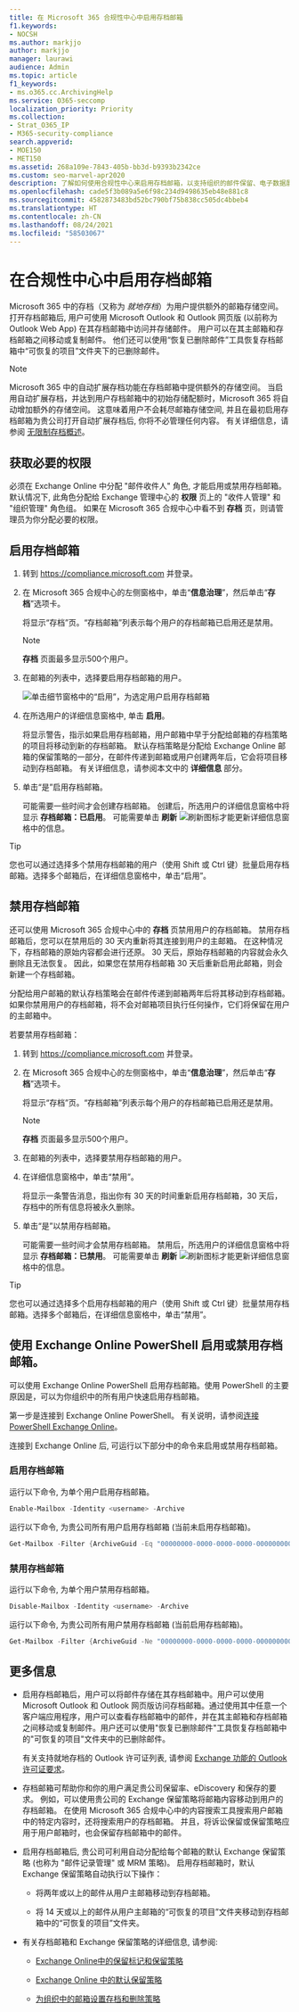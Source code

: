 ```yaml
---
title: 在 Microsoft 365 合规性中心中启用存档邮箱
f1.keywords:
- NOCSH
ms.author: markjjo
author: markjjo
manager: laurawi
audience: Admin
ms.topic: article
f1_keywords:
- ms.o365.cc.ArchivingHelp
ms.service: O365-seccomp
localization_priority: Priority
ms.collection:
- Strat_O365_IP
- M365-security-compliance
search.appverid:
- MOE150
- MET150
ms.assetid: 268a109e-7843-405b-bb3d-b9393b2342ce
ms.custom: seo-marvel-apr2020
description: 了解如何使用合规性中心来启用存档邮箱，以支持组织的邮件保留、电子数据展示和法定保留要求。
ms.openlocfilehash: cade5f3b089a5e6f98c234d9498635eb48e881c8
ms.sourcegitcommit: 4582873483bd52bc790bf75b838cc505dc4bbeb4
ms.translationtype: HT
ms.contentlocale: zh-CN
ms.lasthandoff: 08/24/2021
ms.locfileid: "58503067"
---
```

# <a name="enable-archive-mailboxes-in-the-compliance-center"></a>在合规性中心中启用存档邮箱

Microsoft 365 中的存档（又称为 *就地存档*）为用户提供额外的邮箱存储空间。 打开存档邮箱后, 用户可使用 Microsoft Outlook 和 Outlook 网页版 (以前称为 Outlook Web App) 在其存档邮箱中访问并存储邮件。 用户可以在其主邮箱和存档邮箱之间移动或复制邮件。 他们还可以使用“恢复已删除邮件”工具恢复存档邮箱中“可恢复的项目”文件夹下的已删除邮件。

> [!NOTE]
> Microsoft 365 中的自动扩展存档功能在存档邮箱中提供额外的存储空间。 当启用自动扩展存档，并达到用户存档邮箱中的初始存储配额时，Microsoft 365 将自动增加额外的存储空间。 这意味着用户不会耗尽邮箱存储空间, 并且在最初启用存档邮箱为贵公司打开自动扩展存档后, 你将不必管理任何内容。 有关详细信息，请参阅 [无限制存档概述](unlimited-archiving.md)。

## <a name="get-the-necessary-permissions"></a>获取必要的权限

必须在 Exchange Online 中分配 "邮件收件人" 角色, 才能启用或禁用存档邮箱。 默认情况下, 此角色分配给 Exchange 管理中心的 **权限** 页上的 "收件人管理" 和 "组织管理" 角色组。 如果在 Microsoft 365 合规中心中看不到 **存档** 页，则请管理员为你分配必要的权限。

## <a name="enable-an-archive-mailbox"></a>启用存档邮箱

1. 转到 <https://compliance.microsoft.com> 并登录。

2. 在 Microsoft 365 合规中心的左侧窗格中，单击“**信息治理**”，然后单击“**存档**”选项卡。

   将显示“存档”页。“存档邮箱”列表示每个用户的存档邮箱已启用还是禁用。

   > [!NOTE]
   > **存档** 页面最多显示500个用户。

4. 在邮箱的列表中，选择要启用存档邮箱的用户。

   ![单击细节窗格中的“启用”，为选定用户启用存档邮箱](../media/8b53cdec-d5c9-4c28-af11-611f95c37b34.png)

5. 在所选用户的详细信息窗格中, 单击 **启用**。

   将显示警告，指示如果启用存档邮箱，用户邮箱中早于分配给邮箱的存档策略的项目将移动到新的存档邮箱。 默认存档策略是分配给 Exchange Online 邮箱的保留策略的一部分，在邮件传递到邮箱或用户创建两年后，它会将项目移动到存档邮箱。 有关详细信息，请参阅本文中的 **详细信息** 部分。

6. 单击“是”启用存档邮箱。

   可能需要一些时间才会创建存档邮箱。 创建后，所选用户的详细信息窗格中将显示 **存档邮箱：已启用**。 可能需要单击 **刷新** ![刷新图标](../media/O365-MDM-Policy-RefreshIcon.gif)才能更新详细信息窗格中的信息。

> [!TIP]
> 您也可以通过选择多个禁用存档邮箱的用户（使用 Shift 或 Ctrl 键）批量启用存档邮箱。选择多个邮箱后，在详细信息窗格中，单击“启用”。

## <a name="disable-an-archive-mailbox"></a>禁用存档邮箱

还可以使用 Microsoft 365 合规中心中的 **存档** 页禁用用户的存档邮箱。 禁用存档邮箱后，您可以在禁用后的 30 天内重新将其连接到用户的主邮箱。 在这种情况下，存档邮箱的原始内容都会进行还原。 30 天后，原始存档邮箱的内容就会永久删除且无法恢复。 因此，如果您在禁用存档邮箱 30 天后重新启用此邮箱，则会新建一个存档邮箱。

分配给用户邮箱的默认存档策略会在邮件传递到邮箱两年后将其移动到存档邮箱。如果你禁用用户的存档邮箱，将不会对邮箱项目执行任何操作，它们将保留在用户的主邮箱中。

若要禁用存档邮箱：

1. 转到 <https://compliance.microsoft.com> 并登录。

2. 在 Microsoft 365 合规中心的左侧窗格中，单击“**信息治理**”，然后单击“**存档**”选项卡。

   将显示“存档”页。“存档邮箱”列表示每个用户的存档邮箱已启用还是禁用。

   > [!NOTE]
   > **存档** 页面最多显示500个用户。

3. 在邮箱的列表中，选择要禁用存档邮箱的用户。

4. 在详细信息窗格中，单击“禁用”。

   将显示一条警告消息，指出你有 30 天的时间重新启用存档邮箱，30 天后，存档中的所有信息将被永久删除。 

5. 单击“是”以禁用存档邮箱。

   可能需要一些时间才会禁用存档邮箱。 禁用后，所选用户的详细信息窗格中将显示 **存档邮箱：已禁用**。 可能需要单击 **刷新** ![刷新图标](../media/O365-MDM-Policy-RefreshIcon.gif)才能更新详细信息窗格中的信息。

> [!TIP]
> 您也可以通过选择多个启用存档邮箱的用户（使用 Shift 或 Ctrl 键）批量禁用存档邮箱。选择多个邮箱后，在详细信息窗格中，单击“禁用”。

## <a name="use-exchange-online-powershell-to-enable-or-disable-archive-mailboxes"></a>使用 Exchange Online PowerShell 启用或禁用存档邮箱。

可以使用 Exchange Online PowerShell 启用存档邮箱。使用 PowerShell 的主要原因是，可以为你组织中的所有用户快速启用存档邮箱。

第一步是连接到 Exchange Online PowerShell。 有关说明，请参阅[连接 PowerShell Exchange Online](/powershell/exchange/connect-to-exchange-online-powershell)。

连接到 Exchange Online 后, 可运行以下部分中的命令来启用或禁用存档邮箱。

### <a name="enable-archive-mailboxes"></a>启用存档邮箱

运行以下命令, 为单个用户启用存档邮箱。

```powershell
Enable-Mailbox -Identity <username> -Archive
```

运行以下命令, 为贵公司所有用户启用存档邮箱 (当前未启用存档邮箱)。

```powershell
Get-Mailbox -Filter {ArchiveGuid -Eq "00000000-0000-0000-0000-000000000000" -AND RecipientTypeDetails -Eq "UserMailbox"} | Enable-Mailbox -Archive
```

### <a name="disable-archive-mailboxes"></a>禁用存档邮箱

运行以下命令, 为单个用户禁用存档邮箱。

```powershell
Disable-Mailbox -Identity <username> -Archive
```

运行以下命令, 为贵公司所有用户禁用存档邮箱 (当前启用存档邮箱)。

```powershell
Get-Mailbox -Filter {ArchiveGuid -Ne "00000000-0000-0000-0000-000000000000" -AND RecipientTypeDetails -Eq "UserMailbox"} | Disable-Mailbox -Archive
```

## <a name="more-information"></a>更多信息

- 启用存档邮箱后，用户可以将邮件存储在其存档邮箱中。用户可以使用 Microsoft Outlook 和 Outlook 网页版访问存档邮箱。通过使用其中任意一个客户端应用程序，用户可以查看存档邮箱中的邮件，并在其主邮箱和存档邮箱之间移动或复制邮件。用户还可以使用"恢复已删除邮件"工具恢复存档邮箱中的"可恢复的项目"文件夹中的已删除邮件。

  有关支持就地存档的 Outlook 许可证列表, 请参阅 [Exchange 功能的 Outlook 许可证要求](https://support.microsoft.com/office/46b6b7c5-c3ca-43e5-8424-1e2807917c99)。

- 存档邮箱可帮助你和你的用户满足贵公司保留率、eDiscovery 和保存的要求。 例如，可以使用贵公司的 Exchange 保留策略将邮箱内容移动到用户的存档邮箱。 在使用 Microsoft 365 合规中心中的内容搜索工具搜索用户邮箱中的特定内容时，还将搜索用户的存档邮箱。 并且，将诉讼保留或保留策略应用于用户邮箱时，也会保留存档邮箱中的邮件。

- 启用存档邮箱后, 贵公司可利用自动分配给每个邮箱的默认 Exchange 保留策略 (也称为 "邮件记录管理" 或 MRM 策略)。 启用存档邮箱时，默认 Exchange 保留策略自动执行以下操作：

  - 将两年或以上的邮件从用户主邮箱移动到存档邮箱。

  - 将 14 天或以上的邮件从用户主邮箱的“可恢复的项目”文件夹移动到存档邮箱中的“可恢复的项目”文件夹。

- 有关存档邮箱和 Exchange 保留策略的详细信息, 请参阅:

  - [ Exchange Online中的保留标记和保留策略 ](/exchange/security-and-compliance/messaging-records-management/retention-tags-and-policies)

  - [Exchange Online 中的默认保留策略](/exchange/security-and-compliance/messaging-records-management/default-retention-policy)

  - [为组织中的邮箱设置存档和删除策略](set-up-an-archive-and-deletion-policy-for-mailboxes.md)